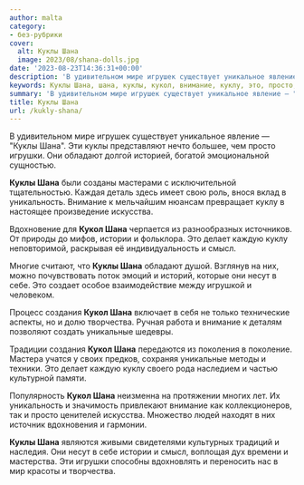 ```yaml
---
author: malta
category:
- без-рубрики
cover:
  alt: Куклы Шана
  image: 2023/08/shana-dolls.jpg
date: '2023-08-23T14:36:31+00:00'
description: 'В удивительном мире игрушек существует уникальное явление — "Куклы Шана". Эти куклы представляют нечто большее, чем просто игрушки. Они обладают долгой...'
keywords: Куклы Шана, шана, куклы, кукол, внимание, куклу, это, просто, игрушки, обладают, уникальность, искусства, истории, делает, каждую, смысл
summary: 'В удивительном мире игрушек существует уникальное явление — "Куклы Шана". Эти куклы представляют нечто большее, чем просто игрушки. Они обладают долгой...'
title: Куклы Шана
url: /kukly-shana/
---
```


В удивительном мире игрушек существует уникальное явление — "Куклы Шана". Эти куклы представляют нечто большее, чем просто игрушки. Они обладают долгой историей, богатой эмоциональной сущностью.

**Куклы Шана** были созданы мастерами с исключительной тщательностью. Каждая деталь здесь имеет свою роль, внося вклад в уникальность. Внимание к мельчайшим нюансам превращает куклу в настоящее произведение искусства.

Вдохновение для **Кукол Шана** черпается из разнообразных источников. От природы до мифов, истории и фольклора. Это делает каждую куклу неповторимой, раскрывая её индивидуальность и смысл.

Многие считают, что **Куклы Шана** обладают душой. Взглянув на них, можно почувствовать поток эмоций и историй, которые они несут в себе. Это создает особое взаимодействие между игрушкой и человеком.

Процесс создания **Кукол Шана** включает в себя не только технические аспекты, но и долю творчества. Ручная работа и внимание к деталям позволяют создать уникальные шедевры.

Традиции создания **Кукол Шана** передаются из поколения в поколение. Мастера учатся у своих предков, сохраняя уникальные методы и техники. Это делает каждую куклу своего рода наследием и частью культурной памяти.

Популярность **Кукол Шана** неизменна на протяжении многих лет. Их уникальность и значимость привлекают внимание как коллекционеров, так и просто ценителей искусства. Множество людей находят в них источник вдохновения и гармонии.

**Куклы Шана** являются живыми свидетелями культурных традиций и наследия. Они несут в себе истории и смысл, воплощая дух времени и мастерства. Эти игрушки способны вдохновлять и переносить нас в мир красоты и творчества.